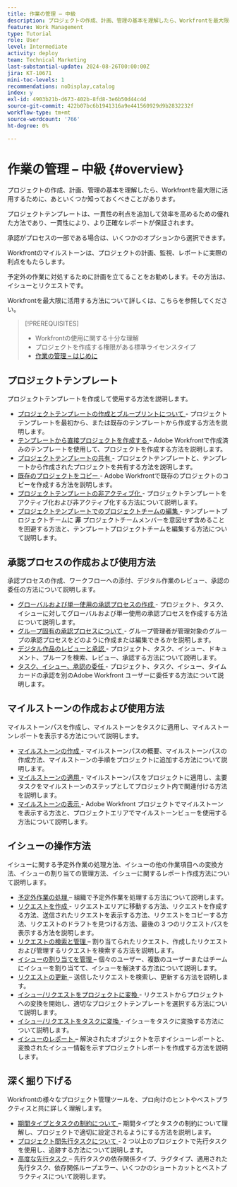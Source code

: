 ```yaml
---
title: 作業の管理 – 中級
description: プロジェクトの作成、計画、管理の基本を理解したら、Workfrontを最大限に活用するために、あといくつか知っておくべきことがあります。
feature: Work Management
type: Tutorial
role: User
level: Intermediate
activity: deploy
team: Technical Marketing
last-substantial-update: 2024-08-26T00:00:00Z
jira: KT-10671
mini-toc-levels: 1
recommendations: noDisplay,catalog
index: y
exl-id: 4903b21b-d673-402b-8fd8-3e6b50d44c4d
source-git-commit: 422b07bc6b1941316a9e441560929d9b2832232f
workflow-type: tm+mt
source-wordcount: '766'
ht-degree: 0%

---
```


# 作業の管理 – 中級 {#overview}

プロジェクトの作成、計画、管理の基本を理解したら、Workfrontを最大限に活用するために、あといくつか知っておくべきことがあります。

プロジェクトテンプレートは、一貫性の利点を追加して効率を高めるための優れた方法であり、一貫性により、より正確なレポートが保証されます。

承認がプロセスの一部である場合は、いくつかのオプションから選択できます。

Workfrontのマイルストーンは、プロジェクトの計画、監視、レポートに実際の利点をもたらします。

予定外の作業に対処するために計画を立てることをお勧めします。その方法は、イシューとリクエストです。

Workfrontを最大限に活用する方法について詳しくは、こちらを参照してください。

>[!PREREQUISITES]
>
>* Workfrontの使用に関する十分な理解
>* プロジェクトを作成する権限がある標準ライセンスタイプ
>* [ 作業の管理 – はじめに ](https://experienceleague.adobe.com/?lang=ja&recommended=Workfront-U-1-2022.1.planners)


## プロジェクトテンプレート

プロジェクトテンプレートを作成して使用する方法を説明します。

* [ プロジェクトテンプレートの作成とブループリントについて ](create-a-project-template.md) - プロジェクトテンプレートを最初から、または既存のテンプレートから作成する方法を説明します。
* [ テンプレートから直接プロジェクトを作成する ](create-a-project-directly-from-a-template.md) - Adobe Workfrontで作成済みのテンプレートを使用して、プロジェクトを作成する方法を説明します。
* [ プロジェクトテンプレートの共有 ](share-a-project-template.md) - プロジェクトテンプレートと、テンプレートから作成されたプロジェクトを共有する方法を説明します。
* [ 既存のプロジェクトをコピー ](/help/manage-work/manage-projects/copy-an-existing-project.md) - Adobe Workfrontで既存のプロジェクトのコピーを作成する方法を説明します。
* [ プロジェクトテンプレートの非アクティブ化 ](deactivate-a-project-template.md) - プロジェクトテンプレートをアクティブ化および非アクティブ化する方法について説明します。
* [ プロジェクトテンプレートでのプロジェクトチームの編集 ](edit-the-project-team-in-a-project-template.md) - テンプレートプロジェクトチームに **非** プロジェクトチームメンバーを意図せず含めることを回避する方法と、テンプレートプロジェクトチームを編集する方法について説明します。

## 承認プロセスの作成および使用方法

承認プロセスの作成、ワークフローへの添付、デジタル作業のレビュー、承認の委任の方法について説明します。

* [ グローバルおよび単一使用の承認プロセスの作成 ](create-a-single-use-approval-process.md) - プロジェクト、タスク、イシューに対してグローバルおよび単一使用の承認プロセスを作成する方法について説明します。
* [ グループ固有の承認プロセスについて ](group-specific-approval-processes.md) - グループ管理者が管理対象のグループの承認プロセスをどのように作成または編集できるかを説明します。
* [ デジタル作品のレビューと承認 ](review-and-approve-digital-work.md) - プロジェクト、タスク、イシュー、ドキュメント、プルーフを検索、レビュー、承認する方法について説明します。
* [ タスク、イシュー、承認の委任 ](delegate-approvals.md) - プロジェクト、タスク、イシュー、タイムカードの承認を別のAdobe Workfront ユーザーに委任する方法について説明します。

## マイルストーンの作成および使用方法

マイルストーンパスを作成し、マイルストーンをタスクに適用し、マイルストーンレポートを表示する方法について説明します。

* [ マイルストーンの作成 ](creating-milestones.md) - マイルストーンパスの概要、マイルストーンパスの作成方法、マイルストーンの手順をプロジェクトに追加する方法について説明します。
* [ マイルストーンの適用 ](apply-milestones.md) - マイルストーンパスをプロジェクトに適用し、主要タスクをマイルストーンのステップとしてプロジェクト内で関連付ける方法を説明します。
* [ マイルストーンの表示 ](view-milestones.md) - Adobe Workfront プロジェクトでマイルストーンを表示する方法と、プロジェクトエリアでマイルストーンビューを使用する方法について説明します。

## イシューの操作方法

イシューに関する予定外作業の処理方法、イシューの他の作業項目への変換方法、イシューの割り当ての管理方法、イシューに関するレポート作成方法について説明します。

* [ 予定外作業の処理 ](handle-unplanned-work.md) – 組織で予定外作業を処理する方法について説明します。
* [ リクエストを作成 ](make-a-request.md) - リクエストエリアに移動する方法、リクエストを作成する方法、送信されたリクエストを表示する方法、リクエストをコピーする方法、リクエストのドラフトを見つける方法、最後の 3 つのリクエストパスを表示する方法を説明します。
* [ リクエストの検索と管理 ](find-requests.md) – 割り当てられたリクエスト、作成したリクエストおよび管理するリクエストを検索する方法を説明します。
* [ イシューの割り当てを管理 ](manage-issue-assignments.md) – 個々のユーザー、複数のユーザーまたはチームにイシューを割り当てて、イシューを解決する方法について説明します。
* [ リクエストの更新 ](update-a-request.md) – 送信したリクエストを検索し、更新する方法を説明します。
* [ イシュー/リクエストをプロジェクトに変換 ](create-a-project-from-a-request.md) - リクエストからプロジェクトへの変換を開始し、適切なプロジェクトテンプレートを選択する方法について説明します。
* [ イシュー/リクエストをタスクに変換 ](convert-issues-to-other-work-items.md) - イシューをタスクに変換する方法について説明します。
* [ イシューのレポート ](report-on-issues.md) – 解決されたオブジェクトを示すイシューレポートと、変換されたイシュー情報を示すプロジェクトレポートを作成する方法を説明します。

## 深く掘り下げる

Workfrontの様々なプロジェクト管理ツールを、プロ向けのヒントやベストプラクティスと共に詳しく理解します。    

* [ 期間タイプとタスクの制約について ](understand-and-manage-duration-types-and-task-constraints.md) – 期間タイプとタスクの制約について理解し、プロジェクトで適切に設定されるようにする方法を説明します。
* [ プロジェクト間先行タスクについて ](understand-cross-project-predecessors.md) - 2 つ以上のプロジェクトで先行タスクを使用し、追跡する方法について説明します。
* [ 高度な先行タスク ](advanced-predecessors.md) – 先行タスクの依存関係タイプ、ラグタイプ、適用された先行タスク、依存関係ループエラー、いくつかのショートカットとベストプラクティスについて説明します。
